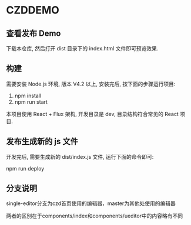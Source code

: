 CZDDEMO
===========

## 查看发布 Demo

下载本仓库, 然后打开 dist 目录下的 index.html 文件即可预览效果.

## 构建

需要安装 Node.js 环境, 版本 V4.2 以上, 安装完后, 按下面的步骤运行项目:

1. npm install
2. npm run start

本项目使用 React + Flux 架构, 开发目录是 dev, 目录结构符合常见的 React 项目.

## 发布生成新的 js 文件
开发完后, 需要生成新的 dist/index.js 文件, 运行下面的命令即可:

npm run deploy

## 分支说明
single-editor分支为czd首页使用的编辑器，master为其他处使用的编辑器

两者的区别在于components/index和components/ueditor中的内容略有不同
